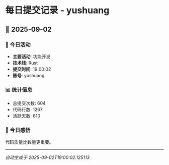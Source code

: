 # 每日提交记录 - yushuang

## 📅 2025-09-02

### 🎯 今日活动
- **主要活动**: 功能开发
- **技术栈**: Rust
- **提交时间**: 19:00:02
- **账号**: yushuang

### 📊 统计信息
- 总提交次数: 604
- 代码行数: 1267
- 活跃天数: 610

### 💭 今日感悟
代码质量比数量更重要。

---
*自动生成于 2025-09-02T19:00:02.125113*
